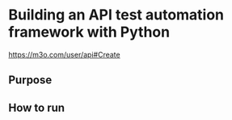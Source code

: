 # Building an API test automation framework with Python
https://m3o.com/user/api#Create

## Purpose

## How to run